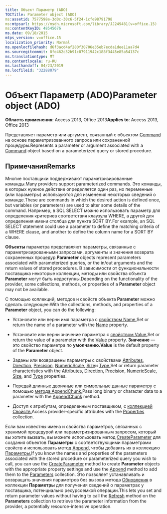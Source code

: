 ```yaml
---
title: Объект Параметр (ADO)
TOCTitle: Parameter object (ADO)
ms:assetid: 7577598e-3d0c-30c6-5f24-1cfe98791798
ms:mtpsurl: https://msdn.microsoft.com/library/JJ249481(v=office.15)
ms:contentKeyID: 48545676
ms.date: 09/18/2015
mtps_version: v=office.15
localization_priority: Normal
ms.openlocfilehash: d6f3acd4af280f30706e35eb7ecda1dee11aa7d4
ms.sourcegitcommit: 8fe462c32b91c87911942c188f3445e85a54137c
ms.translationtype: MT
ms.contentlocale: ru-RU
ms.lasthandoff: 04/23/2019
ms.locfileid: "32288079"
---
```

# <a name="parameter-object-ado"></a><span data-ttu-id="92d6b-102">Объект Параметр (ADO)</span><span class="sxs-lookup"><span data-stu-id="92d6b-102">Parameter object (ADO)</span></span>


<span data-ttu-id="92d6b-103">**Область применения**: Access 2013, Office 2013</span><span class="sxs-lookup"><span data-stu-id="92d6b-103">**Applies to**: Access 2013, Office 2013</span></span>

<span data-ttu-id="92d6b-104">Представляет параметр или аргумент, связанный с объектом [Command](command-object-ado.md) на основе параметризованного запроса или сохраненной процедуры.</span><span class="sxs-lookup"><span data-stu-id="92d6b-104">Represents a parameter or argument associated with a [Command](command-object-ado.md) object based on a parameterized query or stored procedure.</span></span>

## <a name="remarks"></a><span data-ttu-id="92d6b-105">Примечания</span><span class="sxs-lookup"><span data-stu-id="92d6b-105">Remarks</span></span>

<span data-ttu-id="92d6b-106">Многие поставщики поддерживают параметризированные команды.</span><span class="sxs-lookup"><span data-stu-id="92d6b-106">Many providers support parameterized commands.</span></span> <span data-ttu-id="92d6b-107">Это команды, в которых нужное действие определяется один раз, но переменные (или параметры) используются для изменения некоторых сведений о команде.</span><span class="sxs-lookup"><span data-stu-id="92d6b-107">These are commands in which the desired action is defined once, but variables (or parameters) are used to alter some details of the command.</span></span> <span data-ttu-id="92d6b-108">Например, в SQL SELECT можно использовать параметр для определения критериев соответствия клаузула WHERE, а другой для определения имени столбца для пункта SORT BY.</span><span class="sxs-lookup"><span data-stu-id="92d6b-108">For example, an SQL SELECT statement could use a parameter to define the matching criteria of a WHERE clause, and another to define the column name for a SORT BY clause.</span></span>

<span data-ttu-id="92d6b-109">**Объекты** параметра представляют параметры, связанные с параметризированными запросами, аргументы и значения возврата сохраненных процедур.</span><span class="sxs-lookup"><span data-stu-id="92d6b-109">**Parameter** objects represent parameters associated with parameterized queries, or the in/out arguments and the return values of stored procedures.</span></span> <span data-ttu-id="92d6b-110">В зависимости от функциональности поставщика некоторые коллекции, методы или свойства объекта **Parameter** могут быть недоступны.</span><span class="sxs-lookup"><span data-stu-id="92d6b-110">Depending on the functionality of the provider, some collections, methods, or properties of a **Parameter** object may not be available.</span></span>

<span data-ttu-id="92d6b-111">С помощью коллекций, методов и свойств объекта **Parameter** можно сделать следующее:</span><span class="sxs-lookup"><span data-stu-id="92d6b-111">With the collections, methods, and properties of a **Parameter** object, you can do the following:</span></span>

  - <span data-ttu-id="92d6b-112">Установите или верни имя параметра с [свойством Name.](name-property-ado.md)</span><span class="sxs-lookup"><span data-stu-id="92d6b-112">Set or return the name of a parameter with the [Name](name-property-ado.md) property.</span></span>

  - <span data-ttu-id="92d6b-113">Установите или верни значение параметра с [свойством Value.](value-property-ado.md)</span><span class="sxs-lookup"><span data-stu-id="92d6b-113">Set or return the value of a parameter with the [Value](value-property-ado.md) property.</span></span> <span data-ttu-id="92d6b-114">**Значение** — это свойство параметра по **умолчанию.**</span><span class="sxs-lookup"><span data-stu-id="92d6b-114">**Value** is the default property of the **Parameter** object.</span></span>

  - <span data-ttu-id="92d6b-115">Заданы или возвращены параметры с свойствами [Attributes,](attributes-property-ado.md) [Direction,](direction-property-ado.md) [Precision,](precision-property-ado.md) [NumericScale,](numericscale-property-ado.md) [Size](size-property-ado.md)и [Type.](type-property-ado.md)</span><span class="sxs-lookup"><span data-stu-id="92d6b-115">Set or return parameter characteristics with the [Attributes](attributes-property-ado.md), [Direction](direction-property-ado.md), [Precision](precision-property-ado.md), [NumericScale](numericscale-property-ado.md), [Size](size-property-ado.md), and [Type](type-property-ado.md) properties.</span></span>

  - <span data-ttu-id="92d6b-116">Передай длинные двоичные или символьные данные параметру с помощью [метода AppendChunk.](appendchunk-method-ado.md)</span><span class="sxs-lookup"><span data-stu-id="92d6b-116">Pass long binary or character data to a parameter with the [AppendChunk](appendchunk-method-ado.md) method.</span></span>

  - <span data-ttu-id="92d6b-117">Доступ к атрибутам, определенным поставщиком, с [коллекцией Свойств.](properties-collection-ado.md)</span><span class="sxs-lookup"><span data-stu-id="92d6b-117">Access provider-specific attributes with the [Properties](properties-collection-ado.md) collection.</span></span>

<span data-ttu-id="92d6b-118">Если вам известны имена и свойства параметров, связанных с хранимой процедурой или параметризированным запросом, который вы хотите вызвать, вы можете использовать метод [CreateParameter](createparameter-method-ado.md) для создания объектов **Параметры** с соответствующими параметрами свойств и использовать метод [Append,](append-method-ado.md) чтобы добавить их в коллекцию [Параметры.](parameters-collection-ado.md)</span><span class="sxs-lookup"><span data-stu-id="92d6b-118">If you know the names and properties of the parameters associated with the stored procedure or parameterized query you wish to call, you can use the [CreateParameter](createparameter-method-ado.md) method to create **Parameter** objects with the appropriate property settings and use the [Append](append-method-ado.md) method to add them to the [Parameters](parameters-collection-ado.md) collection.</span></span> <span data-ttu-id="92d6b-119">Это позволяет устанавливать и возвращать значения параметров без вызова метода [Обновления](refresh-method-ado.md) в коллекции **Параметры** для получения сведений о параметрах у поставщика, потенциально ресурсоемкой операции.</span><span class="sxs-lookup"><span data-stu-id="92d6b-119">This lets you set and return parameter values without having to call the [Refresh](refresh-method-ado.md) method on the **Parameters** collection to retrieve the parameter information from the provider, a potentially resource-intensive operation.</span></span>

